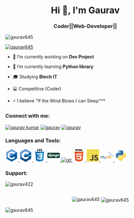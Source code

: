 <h1 align="center">Hi 👋, I'm Gaurav</h1>
<h3 align="center">Coder||Web-Developer||</h3>

<p align="left"> <img src="https://komarev.com/ghpvc/?username=gaurav645&label=Profile%20views&color=0e75b6&style=flat" alt="gaurav645" /> </p>

<p align="left"> <a href="https://github.com/ryo-ma/github-profile-trophy"><img src="https://github-profile-trophy.vercel.app/?username=gaurav645" alt="gaurav645" /></a> </p>

- 🔭 I’m currently working on **Dev Project**

- 🌱 I’m currently learning **Python library**

- 🎓 Studying **Btech IT**

-  💻 Competitive (Coder)

- ⚡ I believe "If the Wind Blows I can Sleep"**

<h3 align="left">Connect with me:</h3>
<p align="left">
<a href="https://www.linkedin.com/in/gaurav-kumar-021134227/" target="blank"><img align="center" src="https://cdn.jsdelivr.net/npm/simple-icons@3.0.1/icons/linkedin.svg" alt="gaurav kumar" height="30" width="40" /></a>
<a href="https://stackoverflow.com/users/gaurav" target="blank"><img align="center" src="https://cdn.jsdelivr.net/npm/simple-icons@3.0.1/icons/stackoverflow.svg" alt="gaurav" height="30" width="40" /></a>
<a href="https://auth.geeksforgeeks.org/user/rambo422" target="blank"><img align="center" src="https://cdn.jsdelivr.net/npm/simple-icons@3.0.1/icons/geeksforgeeks.svg" alt="gaurav" height="30" width="40" /></a>
</p>

<h3 align="left">Languages and Tools:</h3>
<p align="left"> <a href="https://www.cprogramming.com/" target="_blank"> <img src="https://raw.githubusercontent.com/devicons/devicon/master/icons/c/c-original.svg" alt="c" width="40" height="40"/> </a> <a href="https://www.w3schools.com/cpp/" target="_blank"> <img src="https://raw.githubusercontent.com/devicons/devicon/master/icons/cplusplus/cplusplus-original.svg" alt="cplusplus" width="40" height="40"/> </a> <a href="https://www.w3schools.com/css/" target="_blank"> <img src="https://raw.githubusercontent.com/devicons/devicon/master/icons/css3/css3-original-wordmark.svg" alt="css3" width="40" height="40"/> </a> <a href="https://www.djangoproject.com/" target="_blank"> <img src="https://raw.githubusercontent.com/devicons/devicon/master/icons/django/django-original.svg" alt="django" width="40" height="40"/> </a> <a href="https://git-scm.com/" target="_blank"> <img src="https://www.vectorlogo.zone/logos/git-scm/git-scm-icon.svg" alt="git" width="40" height="40"/> </a> <a href="https://www.w3.org/html/" target="_blank"> <img src="https://raw.githubusercontent.com/devicons/devicon/master/icons/html5/html5-original-wordmark.svg" alt="html5" width="40" height="40"/> </a> <a href="https://developer.mozilla.org/en-US/docs/Web/JavaScript" target="_blank"> <img src="https://raw.githubusercontent.com/devicons/devicon/master/icons/javascript/javascript-original.svg" alt="javascript" width="40" height="40"/> </a> <a href="https://www.mysql.com/" target="_blank"> <img src="https://raw.githubusercontent.com/devicons/devicon/master/icons/mysql/mysql-original-wordmark.svg" alt="mysql" width="40" height="40"/> </a> <a href="https://www.python.org" target="_blank"> <img src="https://raw.githubusercontent.com/devicons/devicon/master/icons/python/python-original.svg" alt="python" width="40" height="40"/> </a> </p>

<h3 align="left">Support:</h3>
<p><a href="https://www.buymeacoffee.com/gaurav422"> <img align="left" src="https://cdn.buymeacoffee.com/buttons/v2/default-yellow.png" height="50" width="210" alt="gaurav422" /></a></p><br><br>

<p><img align="left" src="https://github-readme-stats.vercel.app/api/top-langs?username=gaurav645&show_icons=true&locale=en&layout=compact" alt="gaurav645" /></p>

<p>&nbsp;<img align="center" src="https://github-readme-stats.vercel.app/api?username=gaurav645&show_icons=true&locale=en" alt="gaurav645" /></p>

<p><img align="center" src="https://github-readme-streak-stats.herokuapp.com/?user=gaurav645&" alt="gaurav645" /></p>





